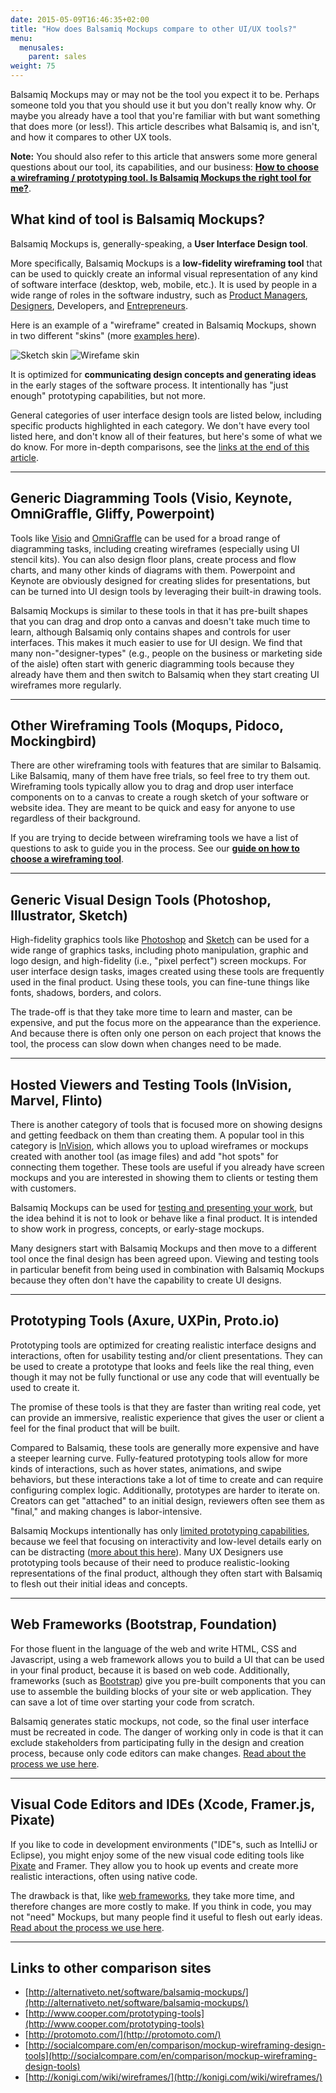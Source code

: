 ```yaml
---
date: 2015-05-09T16:46:35+02:00
title: "How does Balsamiq Mockups compare to other UI/UX tools?"
menu:
  menusales:
    parent: sales
weight: 75
---
```


Balsamiq Mockups may or may not be the tool you expect it to be. Perhaps someone told you that you should use it but you don't really know why. Or maybe you already have a tool that you're familiar with but want something that does more (or less!). This article describes what Balsamiq is, and isn't, and how it compares to other UX tools.

**Note:** You should also refer to this article that answers some more general questions about our tool, its capabilities, and our business: **[How to choose a wireframing / prototyping tool. Is Balsamiq Mockups the right tool for me?](http://support.balsamiq.com/customer/portal/articles/1339732)**.

## What kind of tool is Balsamiq Mockups?

Balsamiq Mockups is, generally-speaking, a **User Interface Design tool**.

More specifically, Balsamiq Mockups is a **low-fidelity wireframing tool** that can be used to quickly create an informal visual representation of any kind of software interface (desktop, web, mobile, etc.). It is used by people in a wide range of roles in the software industry, such as [Product Managers](https://balsamiq.com/for/product-managers/), [Designers](https://balsamiq.com/for/designers/), Developers, and [Entrepreneurs](https://balsamiq.com/for/entrepreneurs/).

Here is an example of a "wireframe" created in Balsamiq Mockups, shown in two different "skins" (more [examples here](https://balsamiq.com/products/mockups/#examples)).

![Sketch skin](http://media.balsamiq.com/img/examples/wiki-sketch.png)
![Wirefame skin](http://media.balsamiq.com/img/examples/wiki-wireframe.png)

It is optimized for **communicating design concepts and generating ideas** in the early stages of the software process. It intentionally has "just enough" prototyping capabilities, but not more.

General categories of user interface design tools are listed below, including specific products highlighted in each category. We don't have every tool listed here, and don't know all of their features, but here's some of what we do know. For more in-depth comparisons, see the [links at the end of this article](#links).

* * *

## Generic Diagramming Tools (Visio, Keynote, OmniGraffle, Gliffy, Powerpoint)

Tools like [Visio](https://products.office.com/en-us/Visio/flowchart-software) and [OmniGraffle](https://www.omnigroup.com/omnigraffle) can be used for a broad range of diagramming tasks, including creating wireframes (especially using UI stencil kits). You can also design floor plans, create process and flow charts, and many other kinds of diagrams with them. Powerpoint and Keynote are obviously designed for creating slides for presentations, but can be turned into UI design tools by leveraging their built-in drawing tools.

Balsamiq Mockups is similar to these tools in that it has pre-built shapes that you can drag and drop onto a canvas and doesn't take much time to learn, although Balsamiq only contains shapes and controls for user interfaces. This makes it much easier to use for UI design. We find that many non-"designer-types" (e.g., people on the business or marketing side of the aisle) often start with generic diagramming tools because they already have them and then switch to Balsamiq when they start creating UI wireframes more regularly.

* * *

## Other Wireframing Tools (Moqups, Pidoco, Mockingbird)

There are other wireframing tools with features that are similar to Balsamiq. Like Balsamiq, many of them have free trials, so feel free to try them out. Wireframing tools typically allow you to drag and drop user interface components on to a canvas to create a rough sketch of your software or website idea. They are meant to be quick and easy for anyone to use regardless of their background.

If you are trying to decide between wireframing tools we have a list of questions to ask to guide you in the process. See our [**guide on how to choose a wireframing tool**](http://support.balsamiq.com/customer/portal/articles/1339732).

* * *

## Generic Visual Design Tools (Photoshop, Illustrator, Sketch)

High-fidelity graphics tools like [Photoshop](http://www.adobe.com/products/photoshop.html) and [Sketch](http://bohemiancoding.com/sketch/) can be used for a wide range of graphics tasks, including photo manipulation, graphic and logo design, and high-fidelity (i.e., "pixel perfect") screen mockups. For user interface design tasks, images created using these tools are frequently used in the final product. Using these tools, you can fine-tune things like fonts, shadows, borders, and colors.

The trade-off is that they take more time to learn and master, can be expensive, and put the focus more on the appearance than the experience. And because there is often only one person on each project that knows the tool, the process can slow down when changes need to be made.

* * *

## Hosted Viewers and Testing Tools (InVision, Marvel, Flinto)

There is another category of tools that is focused more on showing designs and getting feedback on them than creating them. A popular tool in this category is [InVision](http://www.invisionapp.com/), which allows you to upload wireframes or mockups created with another tool (as image files) and add "hot spots" for connecting them together. These tools are useful if you already have screen mockups and you are interested in showing them to clients or testing them with customers.

Balsamiq Mockups can be used for [testing and presenting your work](http://support.balsamiq.com/customer/portal/articles/111756), but the idea behind it is not to look or behave like a final product. It is intended to show work in progress, concepts, or early-stage mockups.

Many designers start with Balsamiq Mockups and then move to a different tool once the final design has been agreed upon. Viewing and testing tools in particular benefit from being used in combination with Balsamiq Mockups because they often don't have the capability to create UI designs.

* * *

## Prototyping Tools (Axure, UXPin, Proto.io)

Prototyping tools are optimized for creating realistic interface designs and interactions, often for usability testing and/or client presentations. They can be used to create a prototype that looks and feels like the real thing, even though it may not be fully functional or use any code that will eventually be used to create it.

The promise of these tools is that they are faster than writing real code, yet can provide an immersive, realistic experience that gives the user or client a feel for the final product that will be built.

Compared to Balsamiq, these tools are generally more expensive and have a steeper learning curve. Fully-featured prototyping tools allow for more kinds of interactions, such as hover states, animations, and swipe behaviors, but these interactions take a lot of time to create and can require configuring complex logic. Additionally, prototypes are harder to iterate on. Creators can get "attached" to an initial design, reviewers often see them as "final," and making changes is labor-intensive.

Balsamiq Mockups intentionally has only [limited prototyping capabilities](http://support.balsamiq.com/customer/portal/articles/111742), because we feel that focusing on interactivity and low-level details early on can be distracting ([more about this here](http://blogs.balsamiq.com/ux/2011/06/17/why-we-arent-doing-interaction/)). Many UX Designers use prototyping tools because of their need to produce realistic-looking representations of the final product, although they often start with Balsamiq to flesh out their initial ideas and concepts.

* * *

## Web Frameworks (Bootstrap, Foundation)

For those fluent in the language of the web and write HTML, CSS and Javascript, using a web framework allows you to build a UI that can be used in your final product, because it is based on web code. Additionally, frameworks (such as [Bootstrap](http://getbootstrap.com/)) give you pre-built components that you can use to assemble the building blocks of your site or web application. They can save a lot of time over starting your code from scratch.

Balsamiq generates static mockups, not code, so the final user interface must be recreated in code. The danger of working only in code is that it can exclude stakeholders from participating fully in the design and creation process, because only code editors can make changes. [Read about the process we use here](https://balsamiq.com/products/mockups/#noproto).

* * *

## Visual Code Editors and IDEs (Xcode, Framer.js, Pixate)

If you like to code in development environments ("IDE"s, such as IntelliJ or Eclipse), you might enjoy some of the new visual code editing tools like [Pixate](http://www.pixate.com/) and <a framerjs.com="" href-:http:="">Framer</a>. They allow you to hook up events and create more realistic interactions, often using native code.

The drawback is that, like [web frameworks](#webframeworks), they take more time, and therefore changes are more costly to make. If you think in code, you may not "need" Mockups, but many people find it useful to flesh out early ideas. [Read about the process we use here](https://balsamiq.com/products/mockups/#noproto).

* * *

## Links to other comparison sites

*   [http://alternativeto.net/software/balsamiq-mockups/](http://alternativeto.net/software/balsamiq-mockups/)
*   [http://www.cooper.com/prototyping-tools](http://www.cooper.com/prototyping-tools)
*   [http://protomoto.com/](http://protomoto.com/)
*   [http://socialcompare.com/en/comparison/mockup-wireframing-design-tools](http://socialcompare.com/en/comparison/mockup-wireframing-design-tools)
*   [http://konigi.com/wiki/wireframes/](http://konigi.com/wiki/wireframes/)
